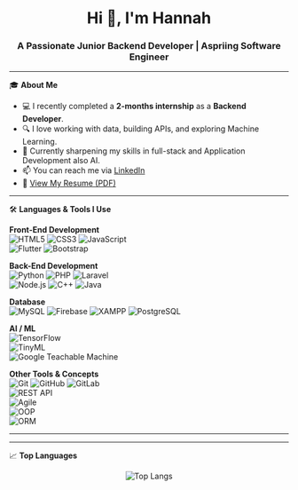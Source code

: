 <!-- Profile README -->

<h1 align="center">Hi 👋, I'm Hannah</h1>
<h3 align="center">A Passionate Junior Backend Developer | Aspriing Software Engineer</h3>

---

🎓 **About Me**
- 💻 I recently completed a **2-months internship** as a **Backend Developer**.  
- 🔍 I love working with data, building APIs, and exploring Machine Learning.  
- 🌱 Currently sharpening my skills in full-stack and Application Development also AI.  
- 📫 You can reach me via [LinkedIn](https://www.linkedin.com/in/al-hannah-simsuangco-1a155a166/)  
- 📄 [View My Resume (PDF)](https://drive.google.com/file/d/11x03cIaXvAn1VEijj83YnIA4nu2b8dx0/view?usp=sharing)

---

🛠️ **Languages & Tools I Use**

**Front-End Development**  
![HTML5](https://img.shields.io/badge/-HTML5-E34F26?logo=html5&logoColor=white) 
![CSS3](https://img.shields.io/badge/-CSS3-1572B6?logo=css3&logoColor=white) 
![JavaScript](https://img.shields.io/badge/-JavaScript-F7DF1E?logo=javascript&logoColor=black)  
![Flutter](https://img.shields.io/badge/-Flutter-02569B?logo=flutter&logoColor=white) 
![Bootstrap](https://img.shields.io/badge/-Bootstrap-563D7C?logo=bootstrap&logoColor=white)  

**Back-End Development**  
![Python](https://img.shields.io/badge/-Python-3776AB?logo=python&logoColor=white) 
![PHP](https://img.shields.io/badge/-PHP-777BB4?logo=php&logoColor=white) 
![Laravel](https://img.shields.io/badge/-Laravel-FF2D20?logo=laravel&logoColor=white)  
![Node.js](https://img.shields.io/badge/-Node.js-339933?logo=node.js&logoColor=white) 
![C++](https://img.shields.io/badge/-C++-00599C?logo=c%2B%2B&logoColor=white)
![Java](https://img.shields.io/badge/-Java-00599C?logo=java&logoColor=white)

**Database**  
![MySQL](https://img.shields.io/badge/-MySQL-4479A1?logo=mysql&logoColor=white) 
![Firebase](https://img.shields.io/badge/-Firebase-FFCA28?logo=firebase&logoColor=black) 
![XAMPP](https://img.shields.io/badge/-XAMPP-FB7A24?logo=xampp&logoColor=white)
![PostgreSQL](https://img.shields.io/badge/-PostgreSQL-FB7A24?logo=postgresql&logoColor=white)

**AI / ML**  
![TensorFlow](https://img.shields.io/badge/-TensorFlow-FF6F00?logo=tensorflow&logoColor=white)  
![TinyML](https://img.shields.io/badge/-TinyML-00C7B7?style=flat&logo=googlescholar&logoColor=white)  
![Google Teachable Machine](https://img.shields.io/badge/-TeachableMachine-4285F4?logo=google&logoColor=white)

**Other Tools & Concepts**  
![Git](https://img.shields.io/badge/-Git-F05032?logo=git&logoColor=white) 
![GitHub](https://img.shields.io/badge/-GitHub-181717?logo=github&logoColor=white) 
![GitLab](https://img.shields.io/badge/-GitLab-FC6D26?logo=gitlab&logoColor=white)  
![REST API](https://img.shields.io/badge/-REST-02569B?logo=apachespark&logoColor=white)  
![Agile](https://img.shields.io/badge/-Agile-0052CC?logo=jira&logoColor=white)  
![OOP](https://img.shields.io/badge/-OOP-6A1B9A?logo=java&logoColor=white)  
![ORM](https://img.shields.io/badge/-ORM-4E342E?logo=sequelize&logoColor=white)

---

---

📈 **Top Languages**

<p align="center">
  <img src="https://github-readme-stats.vercel.app/api/top-langs/?username=alHannah&layout=compact&theme=tokyonight" alt="Top Langs" />
</p>

